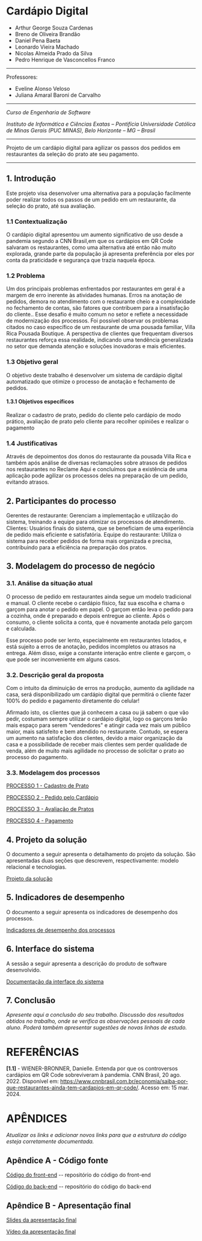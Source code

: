 # Cardápio Digital


* Arthur George Souza Cardenas
* Breno de Oliveira Brandão
* Daniel Pena Baeta
* Leonardo Vieira Machado
* Nicolas Almeida Prado da Silva
* Pedro Henrique de Vasconcellos Franco


---

Professores:

* Eveline Alonso Veloso
* Juliana Amaral Baroni de Carvalho

---

_Curso de Engenharia de Software_

_Instituto de Informática e Ciências Exatas – Pontifícia Universidade Católica de Minas Gerais (PUC MINAS), Belo Horizonte – MG – Brasil_

---

Projeto de um cardápio digital para agilizar os passos dos pedidos em restaurantes da seleção do prato ate seu pagamento.

---

## 1. Introdução

Este projeto visa desenvolver uma alternativa para a população facilmente poder realizar todos os passos de um pedido em um restaurante, da seleção do prato, até sua avaliação.

### 1.1 Contextualização

O cardápio digital apresentou um aumento significativo de uso desde a pandemia segundo a CNN Brasil,em que os cardápios em QR Code salvaram os restaurantes, como uma alternativa até então não muito explorada, grande  parte da população já apresenta preferência por eles por conta da praticidade e segurança que trazia naquela época.

### 1.2 Problema

Um dos principais problemas enfrentados por restaurantes em geral é a margem de erro inerente às atividades humanas. Erros na anotação de pedidos, demora no atendimento com o restaurante cheio e a complexidade no fechamento de contas, são fatores que contribuem para a insatisfação do cliente.. Esse desafio é muito comum no setor e reflete a necessidade de modernização dos processos. Foi possível observar os problemas citados no caso específico de um restaurante de uma pousada familiar, Villa Rica Pousada Boutique. A perspectiva de clientes que frequentam diversos restaurantes reforça essa realidade, indicando uma tendência generalizada no setor que demanda atenção e soluções inovadoras e mais eficientes.

### 1.3 Objetivo geral

O objetivo deste trabalho é desenvolver um sistema de cardápio digital automatizado que otimize o processo de anotação e fechamento de pedidos.

#### 1.3.1 Objetivos específicos

Realizar o cadastro de prato, pedido do cliente pelo cardápio de modo prático, avaliação de prato pelo cliente para recolher opiniões e realizar o pagamento

### 1.4 Justificativas

Através de depoimentos dos donos do restaurante da pousada Villa Rica e também após análise de diversas reclamações sobre atrasos de pedidos nos restaurantes no Reclame Aqui e concluímos que a existência de uma aplicação pode agilizar os processos deles na preparação de um pedido, evitando atrasos.

## 2. Participantes do processo

Gerentes de restaurante: Gerenciam a implementação e utilização do sistema, treinando a equipe para otimizar os processos de atendimento.
Clientes: Usuários finais do sistema, que se beneficiam de uma experiência de pedido mais eficiente e satisfatória.
Equipe do restaurante: Utiliza o sistema para receber pedidos de forma mais organizada e precisa, contribuindo para a eficiência na preparação dos pratos.

## 3. Modelagem do processo de negócio

### 3.1. Análise da situação atual

O processo de pedido em restaurantes ainda segue um modelo tradicional e manual. O cliente recebe o cardápio físico, faz sua escolha e chama o garçom para anotar o pedido em papel. O garçom então leva o pedido para a cozinha, onde é preparado e depois entregue ao cliente. Após o consumo, o cliente solicita a conta, que é novamente anotada pelo garçom e calculada.

Esse processo pode ser lento, especialmente em restaurantes lotados, e está sujeito a erros de anotação, pedidos incompletos ou atrasos na entrega. Além disso, exige a constante interação entre cliente e garçom, o que pode ser inconveniente em alguns casos.

### 3.2. Descrição geral da proposta

Com o intuito da diminuição de erros na produção, aumento da agilidade na casa, será disponibilizado um cardápio digital que permitirá o cliente fazer 100% do pedido e pagamento diretamente do celular!

Afirmado isto, os clientes que já conhecem a casa ou já sabem o que vão pedir, costumam sempre utilizar o cardápio digital, logo os garçons terão mais espaço para serem "vendedores" e atingir cada vez mais um público maior, mais satisfeito e bem atendido no restaurante. Contudo, se espera um aumento na satisfação dos clientes, devido a maior organização da casa e a possibilidade de receber mais clientes sem perder qualidade de venda, além de muito mais agilidade no processo de solicitar o prato ao processo do pagamento.

### 3.3. Modelagem dos processos

[PROCESSO 1 - Cadastro de Prato](processo-1-nome-do-processo.md "Detalhamento do Processo 1.")

[PROCESSO 2 - Pedido pelo Cardápio](processo-2-nome-do-processo.md "Detalhamento do Processo 2.")

[PROCESSO 3 - Avaliação de Pratos](processo-3-nome-do-processo.md "Detalhamento do Processo 3.")

[PROCESSO 4 - Pagamento](processo-4-nome-do-processo.md "Detalhamento do Processo 4.")

## 4. Projeto da solução

O documento a seguir apresenta o detalhamento do projeto da solução. São apresentadas duas seções que descrevem, respectivamente: modelo relacional e tecnologias.

[Projeto da solução](solution-design.md "Detalhamento do projeto da solução: modelo relacional e tecnologias.")


## 5. Indicadores de desempenho

O documento a seguir apresenta os indicadores de desempenho dos processos.

[Indicadores de desempenho dos processos](performance-indicators.md)


## 6. Interface do sistema

A sessão a seguir apresenta a descrição do produto de software desenvolvido. 

[Documentação da interface do sistema](interface.md)

## 7. Conclusão

_Apresente aqui a conclusão do seu trabalho. Discussão dos resultados obtidos no trabalho, onde se verifica as observações pessoais de cada aluno. Poderá também apresentar sugestões de novas linhas de estudo._

# REFERÊNCIAS

**[1.1]** - WIENER-BRONNER, Danielle. Entenda por que os controversos cardápios em QR Code sobreviveram à pandemia. CNN Brasil, 20 ago. 2022. Disponível em: <https://www.cnnbrasil.com.br/economia/saiba-por-que-restaurantes-ainda-tem-cardapios-em-qr-code/>. Acesso em: 15 mar. 2024.

# APÊNDICES


_Atualizar os links e adicionar novos links para que a estrutura do código esteja corretamente documentada._


## Apêndice A - Código fonte

[Código do front-end](../src/front) -- repositório do código do front-end

[Código do back-end](../src/back)  -- repositório do código do back-end


## Apêndice B - Apresentação final


[Slides da apresentação final](presentations/)


[Vídeo da apresentação final](video/)






